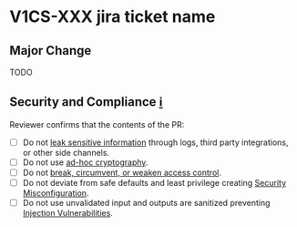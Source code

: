 # V1CS-XXX jira ticket name

## Major Change
TODO

## Security and Compliance [ℹ](https://wiki.jarvis.trendmicro.com/x/fsjHSg)

Reviewer confirms that the contents of the PR:

- [ ] Do not [leak sensitive information](https://owasp.org/Top10/A09_2021-Security_Logging_and_Monitoring_Failures/) through logs, third party integrations, or other side channels.
- [ ] Do not use [ad-hoc cryptography](https://owasp.org/Top10/A02_2021-Cryptographic_Failures/).
- [ ] Do not [break, circumvent, or weaken access control](https://owasp.org/Top10/A01_2021-Broken_Access_Control/).
- [ ] Do not deviate from safe defaults and least privilege creating [Security Misconfiguration](https://owasp.org/Top10/A05_2021-Security_Misconfiguration/).
- [ ] Do not use unvalidated input and outputs are sanitized preventing [Injection Vulnerabilities](https://owasp.org/Top10/A03_2021-Injection/).